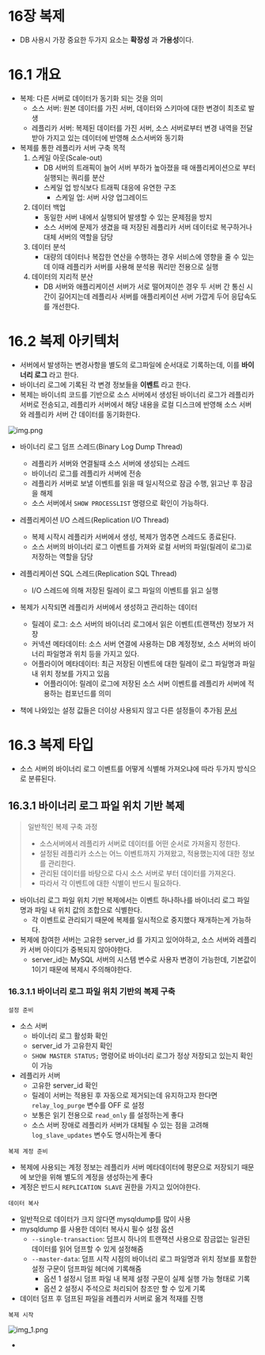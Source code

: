 # 16장 복제

- DB 사용시 가장 중요한 두가지 요소는 **확장성** 과 **가용성**이다.

# 16.1 개요
- 복제: 다른 서버로 데이터가 동기화 되는 것을 의미
  - 소스 서버: 원본 데이터를 가진 서버, 데이터와 스키마에 대한 변경이 최초로 발생
  - 레플리카 서버: 복제된 데이터를 가진 서버, 소스 서버로부터 변경 내역을 전달받아 가지고 있는 데이터에 반영해 소스서버와 동기화
- 복제를 통한 레플리카 서버 구축 목적
  1. 스케일 아웃(Scale-out)
     - DB 서버의 트래픽이 늘어 서버 부하가 높아졌을 때 애플리케이션으로 부터 실행되는 쿼리를 분산
     - 스케일 업 방식보다 트래픽 대응에 유연한 구조
       - 스케일 업: 서버 사양 업그레이드
  2. 데이터 백업
     - 동일한 서버 내에서 실행되어 발생할 수 있는 문제점을 방지
     - 소스 서버에 문제가 생겼을 때 저장된 레플리카 서버 데이터로 복구하거나 대체 서버의 역할을 담당
  3. 데이터 분석
     - 대량의 데이터나 복잡한 연산을 수행하는 경우 서비스에 영향을 줄 수 있는데 이때 레플리카 서버를 사용해 분석용 쿼리만 전용으로 실행
  4. 데이터의 지리적 분산
     - DB 서버와 애플리케이션 서버가 서로 떨어져이쓴 경우 두 서버 간 통신 시간이 길어지는데 레플리사 서버를 애플리케이션 서버 가깝게 두어 응답속도를 개선한다.


# 16.2 복제 아키텍처
- 서버에서 발생하는 변경사항을 별도의 로그파일에 순서대로 기록하는데, 이를 **바이너리 로그** 라고 한다.
- 바이너리 로그에 기록된 각 변경 정보들을 **이벤트** 라고 한다.
- 복제는 바이너릐 코드를 기반으로 소스 서버에서 생성된 바이너리 로그가 레플리카 서버로 전송되고, 레플리카 서버에서 해당 내용을 로컬 디스크에 반영해 소스 서버와 레플리카 서버 간 데이터를 동기화한다.

![img.png](img.png)
  - 바이너리 로그 덤프 스레드(Binary Log Dump Thread)
    - 레플리카 서버와 연결될때 소스 서버에 생성되는 스레드
    - 바이너리 로그를 레플리카 서버에 전송
    - 레플리카 서버로 보낼 이벤트를 읽을 때 일시적으로 잠금 수행, 읽고난 후 잠금을 해제
    - 소스 서버에서 `SHOW PROCESSLIST` 명령으로 확인이 가능하다.
  - 레플리케이션 I/O 스레드(Replication I/O Thread)
    - 복제 시작시 레플리카 서버에서 생성, 복제가 멈추면 스레드도 종료된다.
    - 소스 서버의 바이너리 로그 이벤트를 가져와 로컬 서버의 파일(릴레이 로그)로 저장하는 역할을 담당
  - 레플리케이션 SQL 스레드(Replication SQL Thread)
    - I/O 스레드에 의해 저장된 릴레이 로그 파일의 이벤트를 읽고 실행


- 복제가 시작되면 레플리카 서버에서 생성하고 관리하는 데이터
  - 릴레이 로그: 소스 서버의 바이너리 로그에서 읽은 이벤트(트랜잭션) 정보가 저장
  - 커넥션 메타데이터: 소스 서버 연결에 사용하는 DB 계정정보, 소스 서버의 바이너리 파일명과 위치 등을 가지고 있다.
  - 어플라이어 메타데이터: 최근 저장된 이벤트에 대한 릴레이 로그 파일명과 파일 내 위치 정보를 가지고 있음
    - 어플라이어: 릴레이 로그에 저장된 소스 서버 이벤트를 레플리카 서버에 적용하는 컴포넌드를 의미

- 책에 나와있는 설정 값들은 더이상 사용되지 않고 다른 설정들이 추가됨  [문서](https://dev.mysql.com/doc/refman/8.0/en/replication-options-replica.html)

# 16.3 복제 타입
- 소스 서버의 바이너리 로그 이벤트를 어떻게 식별해 가져오냐에 따라 두가지 방식으로 분류된다.
## 16.3.1 바이너리 로그 파일 위치 기반 복제
> 일반적인 복제 구축 과정
> - 소스서버에서 레플리카 서버로 데이터를 어떤 순서로 가져올지 정한다.
> - 설정된 레플리카 소스는 어느 이벤트까지 가져왔고, 적용했는지에 대한 정보를 관리한다.
> - 관리된 데이터를 바탕으로 다시 소스 서버로 부터 데이터를 가져온다.
> - 따라서 각 이벤트에 대한 식별이 반드시 필요하다.

- 바이너리 로그 파일 위치 기반 복제에서는 이벤트 하나하나를 바이너리 로그 파일 명과 파일 내 위치 값의 조합으로 식별한다.
  - 각 이벤트로 관리되기 때문에 복제를 일시적으로 중지했다 재개하는게 가능하다.
- 복제에 참여한 서버는 고유한 server_id 를 가지고 있어야하고, 소스 서버와 레플리카 서버 아이디가 중복되지 않아야한다.
  - server_id는 MySQL 서버의 시스템 변수로 사용자 변경이 가능한데, 기본값이 1이기 때문에 복제시 주의해야한다.

### 16.3.1.1 바이너리 로그 파일 위치 기반의 복제 구축
`설정 준비`
- 소스 서버
  - 바이너리 로그 활성화 확인
  - server_id 가 고유한지 확인
  - `SHOW MASTER STATUS;` 명령어로 바이너리 로그가 정상 저장되고 있는지 확인이 가능
- 레플리카 서버
  - 고유한 server_id 확인
  - 릴레이 서버는 적용된 후 자동으로 제거되는데 유지하고자 한다면 `relay_log_purge` 변수를 OFF 로 설정
  - 보통은 읽기 전용으로 `read_only` 를 설정하는게 좋다
  - 소스 서버 장애로 레플리카 서버가 대체될 수 있는 점을 고려해 `log_slave_updates` 변수도 명시하는게 좋다

`복제 계정 준비`
- 복제에 사용되는 계정 정보는 레플리카 서버 메타데이터에 평문으로 저장되기 때문에 보안을 위해 별도의 계정을 생성하는게 좋다
- 계정은 반드시 `REPLICATION SLAVE` 권한을 가지고 있어야한다.

`데이터 복사`
- 일반적으로 데이터가 크지 않다면 mysqldump를 많이 사용
- mysqldump 를 사용한 데이터 복사시 필수 설정 옵션
  - `--single-transaction`: 덤프시 하나의 트랜잭션 사용으로 잠금없는 일관된 데이터를 읽어 덤프할 수 있게 설정해줌
  - `--master-data`: 덤프 시작 시점의 바이너리 로그 파일명과 위치 정보를 포함한 설정 구문이 덤프파일 헤더에 기록해줌
    - 옵션 1 설정시 덤프 파일 내 복제 설정 구문이 실제 실행 가능 형태로 기록
    - 옵션 2 설정시 주석으로 처리되어 참조만 할 수 있게 기록
- 데이터 덤프 후 덤프된 파일을 레플리카 서버로 옮겨 적재를 진행

`복제 시작`

![img_1.png](img_1.png)

- 
